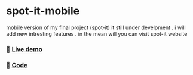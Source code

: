 # spot-it-mobile
mobile version of my final project (spot-it)
it still under develpment . i will add new intresting features .
in the mean will you can visit spot-it website 

 ### 🐗 [Live demo](https://spot-it-2022.herokuapp.com/)

### 🐗 [Code](https://github.com/tahrer007/spot-it-web)





